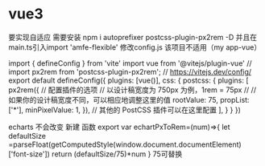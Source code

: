 # vue3
要实现自适应
需要安装 npm i autoprefixer postcss-plugin-px2rem -D
并且在main.ts引入import 'amfe-flexible'
修改config.js 该项目不适用（my app-vue）

import { defineConfig } from 'vite'
import vue from '@vitejs/plugin-vue'
// import px2rem from 'postcss-plugin-px2rem';
// https://vitejs.dev/config/
export default defineConfig({
  plugins: [vue()],
    css: {
        postcss: {
            plugins: [
                px2rem({
                    // 配置插件的选项  // 以设计稿宽度为 750px 为例，1rem = 75px // // 如果你的设计稿宽度不同，可以相应地调整这里的值
                    rootValue: 75,
                    propList: ['*'],
                    minPixelValue: 1,
                }),
                // 其他的 PostCSS 插件可以在这里配置
            ],
        }
    }
})

echarts 不会改变 新建 函数
export var  echartPxToRem=(num)=>{
    let defaultSize =parseFloat(getComputedStyle(window.document.documentElement)['font-size'])
    return (defaultSize/75)*num
}  75可替换
